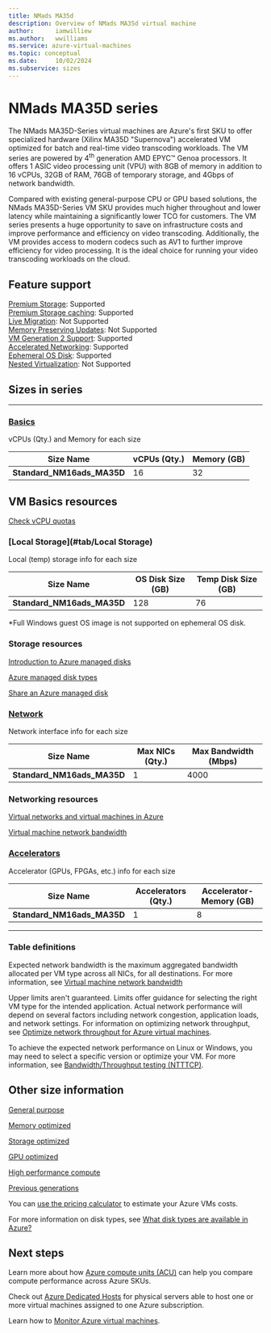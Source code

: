 ```yaml
---
title: NMads MA35d
description: Overview of NMads MA35d virtual machine
author:      iamwilliew
ms.author:   wwilliams
ms.service: azure-virtual-machines
ms.topic: conceptual
ms.date:     10/02/2024
ms.subservice: sizes
---
```


# NMads MA35D series

The NMads MA35D-Series virtual machines are Azure's first SKU to offer specialized hardware (Xilinx MA35D "Supernova") accelerated VM optimized for batch and real-time video transcoding workloads. The VM series are powered by 4<sup>th</sup> generation AMD EPYC™ Genoa processors. It offers 1 ASIC video processing unit (VPU) with 8GB of memory in addition to 16 vCPUs, 32GB of RAM, 76GB of temporary storage, and 4Gbps of network bandwidth.

Compared with existing general-purpose CPU or GPU based solutions, the NMads MA35D-Series VM SKU provides much higher throughout and lower latency while maintaining a significantly lower TCO for customers. The VM series presents a huge opportunity to save on infrastructure costs and improve performance and efficiency on video transcoding. Additionally, the VM provides access to modern codecs such as AV1 to further improve efficiency for video processing. It is the ideal choice for running your video transcoding workloads on the cloud. 

## Feature support 

[Premium Storage](/azure/virtual-machines/premium-storage-performance): Supported <br>[Premium Storage caching](/azure/virtual-machines/premium-storage-performance): Supported <br>[Live Migration](/azure/virtual-machines/maintenance-and-updates): Not Supported <br>[Memory Preserving Updates](/azure/virtual-machines/maintenance-and-updates): Not Supported <br>[VM Generation 2 Support](/azure/virtual-machines/generation-2): Supported <br>[Accelerated Networking](/azure/virtual-network/create-vm-accelerated-networking-cli): Supported <br>[Ephemeral OS Disk](/azure/virtual-machines/ephemeral-os-disks): Supported <br>[Nested Virtualization](/virtualization/hyper-v-on-windows/user-guide/nested-virtualization): Not Supported 

## Sizes in series 

---
### [Basics](#tab/Basics) 

vCPUs (Qty.) and Memory for each size 

| **Size Name** | **vCPUs (Qty.)** | **Memory (GB)** |
|---|---|---|
| **Standard_NM16ads_MA35D** | 16 | 32 |

## VM Basics resources 

[Check vCPU quotas](/azure/virtual-machines/quotas) 

### [Local Storage](#tab/Local Storage) 

Local (temp) storage info for each size 

| **Size Name** | **OS Disk Size (GB)** | **Temp Disk Size (GB)** |
|---|---|---|
| **Standard_NM16ads_MA35D** | 128 | 76 |

*Full Windows guest OS image is not supported on ephemeral OS disk.

### Storage resources

[Introduction to Azure managed disks](/azure/virtual-machines/managed-disks-overview) 

[Azure managed disk types](/azure/virtual-machines/disks-types) 

[Share an Azure managed disk](/azure/virtual-machines/disks-shared)   

### [Network](#tab/Network)

Network interface info for each size 

| **Size Name** | **Max NICs (Qty.)** | **Max Bandwidth (Mbps)** |
|---|---|---|
| **Standard_NM16ads_MA35D** | 1 | 4000 |

### Networking resources

[Virtual networks and virtual machines in Azure](/azure/virtual-network/network-overview) 

[Virtual machine network bandwidth](/azure/virtual-network/virtual-machine-network-throughput) 

### [Accelerators](#tab/Accelerators) 

Accelerator (GPUs, FPGAs, etc.) info for each size 

| **Size Name** | **Accelerators (Qty.)** | **Accelerator-Memory (GB)** |
|---|---|---|
| **Standard_NM16ads_MA35D** | 1 | 8 |

---

### Table definitions

Expected network bandwidth is the maximum aggregated bandwidth allocated per VM type across all NICs, for all destinations. For more information, see [Virtual machine network bandwidth](/azure/virtual-network/virtual-machine-network-throughput) 

Upper limits aren't guaranteed. Limits offer guidance for selecting the right VM type for the intended application. Actual network performance will depend on several factors including network congestion, application loads, and network settings. For information on optimizing network throughput, see [Optimize network throughput for Azure virtual machines](/azure/virtual-network/virtual-network-optimize-network-bandwidth). 

To achieve the expected network performance on Linux or Windows, you may need to select a specific version or optimize your VM. For more information, see [Bandwidth/Throughput testing (NTTTCP)](/azure/virtual-network/virtual-network-bandwidth-testing). 

## Other size information 

[General purpose](/azure/virtual-machines/sizes-general)

[Memory optimized](/azure/virtual-machines/sizes-memory)

[Storage optimized](/azure/virtual-machines/sizes-storage)

[GPU optimized](/azure/virtual-machines/sizes-gpu)

[High performance compute](/azure/virtual-machines/sizes-hpc)

[Previous generations](/azure/virtual-machines/sizes-previous-gen)

You can [use the pricing calculator](https://azure.microsoft.com/pricing/calculator/) to estimate your Azure VMs costs.

For more information on disk types, see [What disk types are available in Azure?](/azure/virtual-machines/disks-types)

## Next steps 

Learn more about how [Azure compute units (ACU)](/azure/virtual-machines/acu) can help you compare compute performance across Azure SKUs. 

Check out [Azure Dedicated Hosts](/azure/virtual-machines/dedicated-hosts) for physical servers able to host one or more virtual machines assigned to one Azure subscription. 

Learn how to [Monitor Azure virtual machines](/azure/virtual-machines/monitor-vm). 


